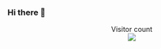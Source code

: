 ### Hi there 👋


<p align="center"> 
  Visitor count<br>
  <img src="https://profile-counter.glitch.me/ssharanyab/count.svg" />
</p>
